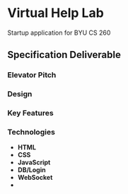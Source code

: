 # **Virtual Help Lab**
Startup application for BYU CS 260
## Specification Deliverable
### Elevator Pitch
### Design
### Key Features
### Technologies
- **HTML**
- **CSS**
- **JavaScript**
- **DB/Login**
- **WebSocket**
- 
